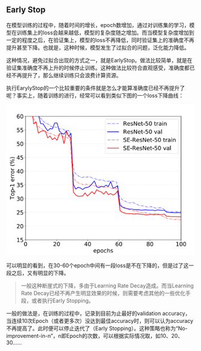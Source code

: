 ## Early Stop

在模型训练的过程中，随着时间的增长，epoch数增加，通过对训练集的学习，模型在训练集上的loss会越来越低，模型的复杂度随之增加。而当模型复杂度增加到一定的程度之后，在验证集上，模型的loss不再降低，同时验证集上的准确度不再提升甚至下降。也就是，这种时候，模型发生了过拟合的问题，泛化能力降低。

这种情况，避免过拟合出现的方式之一，就是EarlyStop。做法比较简单，就是在验证集准确度不再上升的时候停止训练。这种做法比较符合直观感受，准确度都已经不再提升了，那么继续训练只会浪费计算资源。

执行EarylyStop的一个比较重要的条件就是怎么才能算准确度已经不再提升了呢？事实上，随着训练的进行，经常可以看到类似下图的一个loss下降曲线：

![201-ml-skills/201-ml-skills-06](201-ml-skills/201-ml-skills-06.png)

可以明显的看到，在30-60个epoch中间有一段loss是不在下降的，但是过了这一段之后，又有明显的下降。

> 一般这种断崖式的下降，多由于Learning Rate Decay造成。而当Learning Rate Decay已经不再产生明显效果的时候，则需要考虑其他的一些优化手段，或者执行Early Stopping。

一般的做法是，在训练的过程中，记录到目前为止最好的validation accuracy，当连续10次Epoch（或者更多次）没达到最佳accuracy时，则可以认为accuracy不再提高了。此时便可以停止迭代了（Early Stopping）。这种策略也称为“No-improvement-in-n”，n即Epoch的次数，可以根据实际情况取，如10、20、30……
